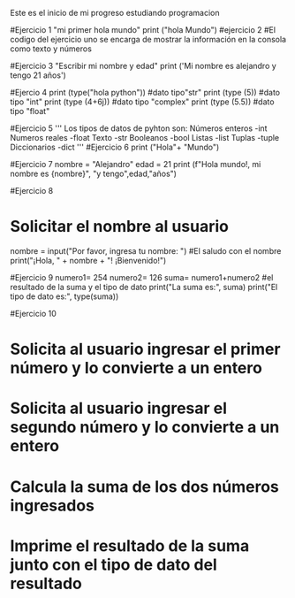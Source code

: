 Este es el inicio de mi progreso estudiando programacion


#Ejercicio 1 "mi primer hola mundo"
print ("hola Mundo")
#ejercicio 2 
#El codigo del ejercicio uno se encarga de mostrar la información en la consola como texto y números

#Ejercicio 3 "Escribir mi nombre y edad"
print ('Mi nombre es alejandro y tengo 21 años')

#Ejercio 4
print (type("hola python")) #dato tipo"str"
print (type (5)) #dato tipo "int"
print (type (4+6j)) #dato tipo "complex"
print (type (5.5)) #dato tipo "float"

#Ejercicio 5 
'''
Los tipos de datos de pyhton son:
Números enteros -int
Numeros reales -float
Texto -str
Booleanos -bool
Listas -list
Tuplas -tuple
Diccionarios -dict
'''
#Ejercicio 6
print ("Hola"+ "Mundo")

#Ejercicio 7
nombre = "Alejandro" 
edad = 21
print (f"Hola mundo!, mi nombre es {nombre}", "y tengo",edad,"años")

#Ejercicio 8
# Solicitar el nombre al usuario
nombre = input("Por favor, ingresa tu nombre: ")
#El saludo con el nombre
print("¡Hola, " + nombre + "! ¡Bienvenido!")

#Ejercicio 9
numero1= 254
numero2= 126
suma= numero1+numero2
#el resultado de la suma y el tipo de dato
print("La suma es:", suma)
print("El tipo de dato es:", type(suma))

#Ejercicio 10 

# Solicita al usuario ingresar el primer número y lo convierte a un entero
# Solicita al usuario ingresar el segundo número y lo convierte a un entero
# Calcula la suma de los dos números ingresados
# Imprime el resultado de la suma junto con el tipo de dato del resultado
